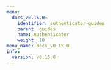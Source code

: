 ```yaml
---
menu:
  docs_v0.15.0:
    identifier: authenticator-guides
    parent: guides
    name: Authenticator
    weight: 10
menu_name: docs_v0.15.0
info:
  version: v0.15.0
---
```


